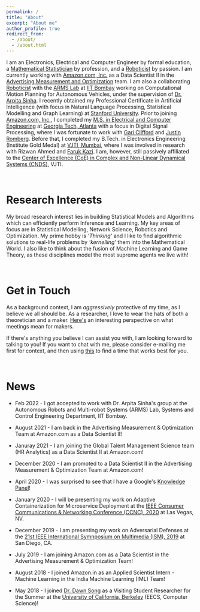 ```yaml
---
permalink: /
title: "About"
excerpt: "About me"
author_profile: true
redirect_from: 
  - /about/
  - /about.html
---
```


I am an Electronics, Electrical and Computer Engineer by formal education, a [Mathematical Statistician](https://en.wikipedia.org/wiki/Mathematical_statistics#:~:text=Mathematical%20statistics%20is%20the%20application,techniques%20for%20collecting%20statistical%20data.) by profession, and a [Roboticist](https://www.northeastern.edu/graduate/blog/what-does-a-roboticist-do/#:~:text=Roboticists%20are%20generally%20involved%20in,knowledge%20of%20every%20stage%2C%20however.) by passion. I am currently working with [Amazon.com, Inc.](https://www.amazon.jobs/en/principles) as a Data Scientist II in the [Advertising Measurement and Optimization](https://www.amazon.jobs/en/internal/search?base_query=avelloc) team. I am also a collaborating [Roboticist](https://www.northeastern.edu/graduate/blog/what-does-a-roboticist-do/#:~:text=Roboticists%20are%20generally%20involved%20in,knowledge%20of%20every%20stage%2C%20however.) with the [ARMS Lab](https://www.sc.iitb.ac.in/robotics/) at [IIT Bombay](https://www.iitb.ac.in/) working on Computational Motion Planning for Autonomous Vehicles, under the supervision of [Dr. Arpita Sinha](https://sites.google.com/iitb.ac.in/arpitasinha). I recently obtained my Professional Certificate in Artificial Intelligence (with focus in Natural Language Processing, Statistical Modelling and Graph Learning) at [Stanford University](https://www.stanford.edu). Prior to joining [Amazon.com, Inc.](https://www.amazon.jobs/en/principles), I completed my [M.S. in Electrical and Computer Engineering](https://github.com/nishkeni/nishkeni.github.io/blob/master/images/MS_ECE_DegreeCertificate_NishantKeni.pdf) at [Georgia Tech, Atlanta](https://www.gatech.edu/) with a focus in Digital Signal Processing, where I was fortunate to work with [Gari Clifford](http://gdclifford.info/people/gari) and [Justin Romberg](https://jrom.ece.gatech.edu). Before that, I completed my B.Tech. in Electronics Engineering (Institute Gold Medal) at [VJTI, Mumbai](https://www.vjti.ac.in/), where I was involved in research with Rizwan Ahmed and [Faruk Kazi](https://www.vjti.ac.in/images/coe-cnds/project/resume/kazi_sir.pdf). I am, however, still passively affiliated to the [Center of Excellence (CoE) in Complex and Non-Linear Dynamical Systems (CNDS)](https://www.vjti.ac.in/images/coe-cnds/project/index.html), VJTI. 

<br>

Research Interests
======

My broad research interest lies in building Statistical Models and Algorithms which can efficiently perform Inference and Learning. My key areas of focus are in Statistical Modelling, Network Science, Robotics and Optimization. My prime hobby is _'Thinking'_ and I like to find algorithmic solutions to real-life problems by _'kernelling'_ them into the Mathematical World. I also like to think about the fusion of Machine Learning and Game Theory, as these disciplines model the most supreme agents we live with!

<br>

Get in Touch
======

As a background context, I am <i>aggressively</i> protective of my time, as I believe we all should be. As a researcher, I love to wear the hats of both a theoretician and a maker. [Here's](http://www.paulgraham.com/makersschedule.html) an interesting perspective on what meetings mean for makers. 

If there's anything you believe I can assist you with, I am looking forward to talking to you! If you want to chat with me, please consider e-mailing me first for context, and then using [this](https://calendly.com/nishant-keni) to find a time that works best for you.


<br>

News
======
* Feb 2022 - I got accepted to work with Dr. Arpita Sinha's group at the Autonomous Robots and Multi-robot Systems (ARMS) Lab, Systems and Control Engineering Department, IIT Bombay.

* August 2021 - I am back in the Advertising Measurement & Optimization Team at Amazon.com as a Data Scientist II!

* Januray 2021 - I am joining the Global Talent Management Science team (HR Analytics) as a Data Scientist II at Amazon.com!

* December 2020 - I am promoted to a Data Scientist II in the Advertising Measurement & Optimization Team at Amazon.com!

* April 2020 - I was surprised to see that I have a Google's [Knowledge Panel](https://g.co/kgs/Fgs1XW)!

* January 2020 - I will be presenting my work on Adaptive Containerization for Microservice Deployment at the [IEEE Consumer Communications & Networking Conference (CCNC), 2020](https://ccnc2020.ieee-ccnc.org/) at Las Vegas, NV.

* December 2019 - I am presenting my work on Adversarial Defenses at the [21st IEEE International Symnposium on Multimedia (ISM), 2019](https://www.ieee-ism.org/) at San Diego, CA.

* July 2019 - I am joining Amazon.com as a Data Scientist in the Advertising Measurement & Optimization Team!

* August 2018 - I joined Amazon.in as an Applied Scientist Intern - Machine Learning in the India Machine Learning (IML) Team!

* May 2018 - I joined [Dr. Dawn Song](https://people.eecs.berkeley.edu/~dawnsong/) as a Visiting Student Researcher for the Summer at the [University of California, Berkeley](https://engineering.berkeley.edu/) (EECS, Computer Science)!
